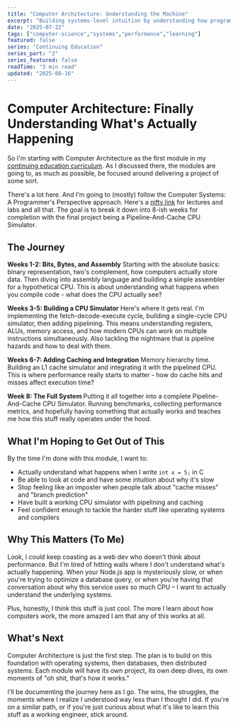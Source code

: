 ```yaml
---
title: "Computer Architecture: Understanding the Machine"
excerpt: "Building systems-level intuition by understanding how programs execute on real hardware, from data representation to performance optimization."
date: "2025-07-22"
tags: ["computer-science","systems","performance","learning"]
featured: false
series: "Continuing Education"
series_part: "2"
series_featured: false
readTime: "3 min read"
updated: "2025-08-16"
---
```


# Computer Architecture: Finally Understanding What's Actually Happening

So I'm starting with Computer Architecture as the first module in my [continuing education curriculum](/blog/ex_continuing_ed). As I discussed there, the modules are going to, as much as possible, be focused around delivering a project of some sort.

There's a lot here. And I'm going to (mostly) follow the Computer Systems: A Programmer's Perspective approach. Here's a [nifty link](https://learncs.me/cmu/15213) for lectures and labs and all that. The goal is to break it down into 8-ish weeks for completion with the final project being a Pipeline-And-Cache CPU Simulator.

## The Journey

**Weeks 1-2: Bits, Bytes, and Assembly**
Starting with the absolute basics: binary representation, two's complement, how computers actually store data. Then diving into assembly language and building a simple assembler for a hypothetical CPU. This is about understanding what happens when you compile code - what does the CPU actually see?

**Weeks 3-5: Building a CPU Simulator**
Here's where it gets real. I'm implementing the fetch-decode-execute cycle, building a single-cycle CPU simulator, then adding pipelining. This means understanding registers, ALUs, memory access, and how modern CPUs can work on multiple instructions simultaneously. Also tackling the nightmare that is pipeline hazards and how to deal with them.

**Weeks 6-7: Adding Caching and Integration**
Memory hierarchy time. Building an L1 cache simulator and integrating it with the pipelined CPU. This is where performance really starts to matter - how do cache hits and misses affect execution time?

**Week 8: The Full System**
Putting it all together into a complete Pipeline-And-Cache CPU Simulator. Running benchmarks, collecting performance metrics, and hopefully having something that actually works and teaches me how this stuff really operates under the hood.

## What I'm Hoping to Get Out of This

By the time I'm done with this module, I want to:

- Actually understand what happens when I write `int x = 5;` in C
- Be able to look at code and have some intuition about why it's slow
- Stop feeling like an imposter when people talk about "cache misses" and "branch prediction"
- Have built a working CPU simulator with pipelining and caching
- Feel confident enough to tackle the harder stuff like operating systems and compilers

## Why This Matters (To Me)

Look, I could keep coasting as a web dev who doesn't think about performance. But I'm tired of hitting walls where I don't understand what's actually happening. When your Node.js app is mysteriously slow, or when you're trying to optimize a database query, or when you're having that conversation about why this service uses so much CPU – I want to actually understand the underlying systems.

Plus, honestly, I think this stuff is just cool. The more I learn about how computers work, the more amazed I am that any of this works at all.

## What's Next

Computer Architecture is just the first step. The plan is to build on this foundation with operating systems, then databases, then distributed systems. Each module will have its own project, its own deep dives, its own moments of "oh shit, that's how it works."

I'll be documenting the journey here as I go. The wins, the struggles, the moments where I realize I understood way less than I thought I did. If you're on a similar path, or if you're just curious about what it's like to learn this stuff as a working engineer, stick around.
